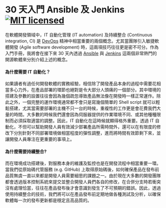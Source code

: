 # 30 天入門 Ansible 及 Jenkins [![MIT licensed](https://img.shields.io/badge/license-MIT-blue.svg)](LICENSE)

在軟體開發領域中，IT 自動化管理 (IT automation) 及持續整合 (Continuous integration, CI) 是 [DevOps](https://zh.wikipedia.org/wiki/DevOps) 精神中相當重要的兩個概念。尤其當團隊引入敏捷軟體開發 (Agile software development) 時，這兩項技巧往往更是密不可分。作為入門手冊，我將會在接下來 30 天內透過 [Ansible](https://www.ansible.com/) 與 [Jenkins](https://jenkins.io/) 這兩個非常熱門的開源軟體來分別介紹上述的概念。

#### 為什麼需要 IT 自動化？

如果讀者有過任何開發軟體的實務經驗，相信除了開發產品本身的過程中需要花相當多心力外，在產品部署的環節也絕對是令大部分人頭痛的一個部分。其中環境的搭建及參數的設置往往會因為幾個疏忽導致產品無法像在開發時一樣正常運作。除此之外，一個完整的運作環境通常都不會只是寫幾個簡單的 Shell script 就可以輕鬆搭建，尤其當需要部署的主機不只一台的時候，重複性的工作更是會花費我們大量的時間。大多數的時候我們還會因為伺服器提供的作業環境不同、或其他種種限制而必須採取適當的調整。因此，IT 自動化在這時候就顯得格外重要。透過 IT 自動化，不但可以幫助開發人員有效減少部署產品所需時間外，還可以在有限度的修改下分別針對不同部署環境做相當程度的彈性調整，進而將時間有效節剩下來，並讓開發人員專注在更重要的事項上。

#### 為什麼需要持續整合?

而在環境成功搭建後，對服務本身的維護及監控也是在開發流程中相當重要一環。當我們從原始碼代管服務 (e.g. GitHub) 上取得原始碼後，如何確保產品在發布前品質無虞一直以來都是開發人員需要細思的課題之一。由於現在大多數的開發團隊都會透過版本控制系統來提交並整合開發人員們各自的修改，在合併分支時若衝突沒有處理恰當，往往在產品發布後才會意識到發生了不可預期的錯誤。因此，透過使用持續整合的技術，我們將可以在產品發布前定期地做各種測試及分析，以確保軟體每一次的發布更新都是穩定且高品質的。
